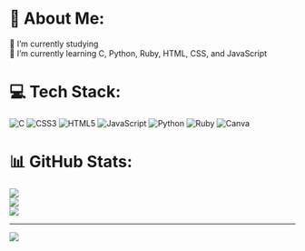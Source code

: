 # 💫 About Me:
🔭 I’m currently studying<br>🌱 I’m currently learning C, Python, Ruby, HTML, CSS, and JavaScript<br>


# 💻 Tech Stack:
![C](https://img.shields.io/badge/c-%2300599C.svg?style=for-the-badge&logo=c&logoColor=white) ![CSS3](https://img.shields.io/badge/css3-%231572B6.svg?style=for-the-badge&logo=css3&logoColor=white) ![HTML5](https://img.shields.io/badge/html5-%23E34F26.svg?style=for-the-badge&logo=html5&logoColor=white) ![JavaScript](https://img.shields.io/badge/javascript-%23323330.svg?style=for-the-badge&logo=javascript&logoColor=%23F7DF1E) ![Python](https://img.shields.io/badge/python-3670A0?style=for-the-badge&logo=python&logoColor=ffdd54) ![Ruby](https://img.shields.io/badge/ruby-%23CC342D.svg?style=for-the-badge&logo=ruby&logoColor=white) ![Canva](https://img.shields.io/badge/Canva-%2300C4CC.svg?style=for-the-badge&logo=Canva&logoColor=white)
# 📊 GitHub Stats:
![](https://github-readme-stats.vercel.app/api?username=japanesebonsai&theme=midnight-purple&hide_border=false&include_all_commits=false&count_private=false)<br/>
![](https://github-readme-streak-stats.herokuapp.com/?user=japanesebonsai&theme=midnight-purple&hide_border=false)<br/>
![](https://github-readme-stats.vercel.app/api/top-langs/?username=japanesebonsai&theme=midnight-purple&hide_border=false&include_all_commits=false&count_private=false&layout=compact)

---
[![](https://visitcount.itsvg.in/api?id=japanesebonsai&icon=0&color=6)](https://visitcount.itsvg.in)

<!-- Proudly created with GPRM ( https://gprm.itsvg.in ) -->
